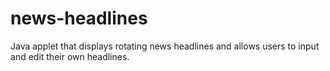 # news-headlines
Java applet that displays rotating news headlines and allows users to input and edit their own headlines.
